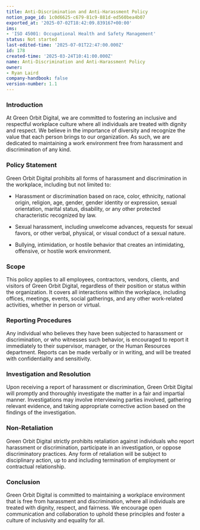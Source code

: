 ```yaml
---
title: Anti-Discrimination and Anti-Harassment Policy
notion_page_id: 1c0d6625-c679-81c9-881d-ed560bea4b07
exported_at: '2025-07-02T18:42:09.839167+00:00'
ims:
- 'ISO 45001: Occupational Health and Safety Management'
status: Not started
last-edited-time: '2025-07-01T22:47:00.000Z'
id: 178
created-time: '2025-03-24T10:41:00.000Z'
name: Anti-Discrimination and Anti-Harassment Policy
owner:
- Ryan Laird
company-handbook: false
version-number: 1.1
---
```


### Introduction

At Green Orbit Digital, we are committed to fostering an inclusive and respectful workplace culture where all individuals are treated with dignity and respect. We believe in the importance of diversity and recognize the value that each person brings to our organization. As such, we are dedicated to maintaining a work environment free from harassment and discrimination of any kind.

### Policy Statement

Green Orbit Digital prohibits all forms of harassment and discrimination in the workplace, including but not limited to:

- Harassment or discrimination based on race, color, ethnicity, national origin, religion, age, gender, gender identity or expression, sexual orientation, marital status, disability, or any other protected characteristic recognized by law.

- Sexual harassment, including unwelcome advances, requests for sexual favors, or other verbal, physical, or visual conduct of a sexual nature.

- Bullying, intimidation, or hostile behavior that creates an intimidating, offensive, or hostile work environment.

### Scope

This policy applies to all employees, contractors, vendors, clients, and visitors of Green Orbit Digital, regardless of their position or status within the organization. It covers all interactions within the workplace, including offices, meetings, events, social gatherings, and any other work-related activities, whether in person or virtual.

### Reporting Procedures

Any individual who believes they have been subjected to harassment or discrimination, or who witnesses such behavior, is encouraged to report it immediately to their supervisor, manager, or the Human Resources department. Reports can be made verbally or in writing, and will be treated with confidentiality and sensitivity.

### Investigation and Resolution

Upon receiving a report of harassment or discrimination, Green Orbit Digital will promptly and thoroughly investigate the matter in a fair and impartial manner. Investigations may involve interviewing parties involved, gathering relevant evidence, and taking appropriate corrective action based on the findings of the investigation.

### Non-Retaliation

Green Orbit Digital strictly prohibits retaliation against individuals who report harassment or discrimination, participate in an investigation, or oppose discriminatory practices. Any form of retaliation will be subject to disciplinary action, up to and including termination of employment or contractual relationship.

### Conclusion

Green Orbit Digital is committed to maintaining a workplace environment that is free from harassment and discrimination, where all individuals are treated with dignity, respect, and fairness. We encourage open communication and collaboration to uphold these principles and foster a culture of inclusivity and equality for all.